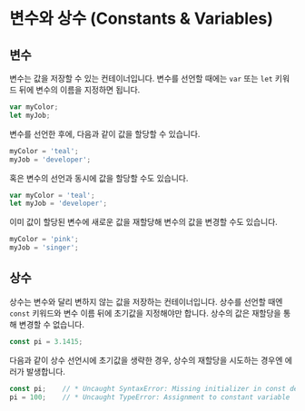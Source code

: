 # 변수와 상수 (Constants & Variables)

## 변수

변수는 값을 저장할 수 있는 컨테이너입니다. 변수를 선언할 때에는 `var` 또는 `let` 키워드 뒤에 변수의 이름을 지정하면 됩니다.

```jsx
var myColor;
let myJob;
```



변수를 선언한 후에, 다음과 같이 값을 할당할 수 있습니다.

```jsx
myColor = 'teal';
myJob = 'developer';
```



혹은 변수의 선언과 동시에 값을 할당할 수도 있습니다.

```jsx
var myColor = 'teal';
let myJob = 'developer';
```



이미 값이 할당된 변수에 새로운 값을 재할당해 변수의 값을 변경할 수도 있습니다.

```jsx
myColor = 'pink';
myJob = 'singer';
```



## 상수

상수는 변수와 달리 변하지 않는 값을 저장하는 컨테이너입니다. 상수를 선언할 때엔 `const` 키워드와 변수 이름 뒤에 초기값을 지정해야만 합니다. 상수의 값은 재할당을 통해 변경할 수 없습니다.

```jsx
const pi = 3.1415;
```



다음과 같이 상수 선언시에 초기값을 생략한 경우, 상수의 재할당을 시도하는 경우엔 에러가 발생합니다.

```jsx
const pi;    // * Uncaught SyntaxError: Missing initializer in const declaration
pi = 100;    // * Uncaught TypeError: Assignment to constant variable
```

